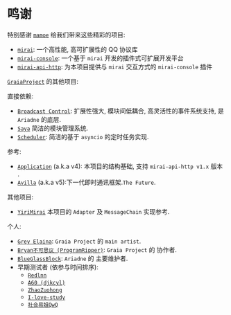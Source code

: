 # 鸣谢

特别感谢 [`mamoe`](https://github.com/mamoe) 给我们带来这些精彩的项目:

-   [`mirai`](https://github.com/mamoe/mirai): 一个高性能, 高可扩展性的 QQ 协议库
-   [`mirai-console`](https://github.com/mamoe/mirai-console): 一个基于 `mirai` 开发的插件式可扩展开发平台
-   [`mirai-api-http`](https://github.com/project-mirai/mirai-api-http): 为本项目提供与 `mirai` 交互方式的 `mirai-console` 插件

[`GraiaProject`](https://github.com/GraiaProject) 的其他项目:

直接依赖:

-   [`Broadcast Control`](https://github.com/GraiaProject/BroadcastControl): 扩展性强大, 模块间低耦合, 高灵活性的事件系统支持, 是 `Ariadne` 的底层.
-   [`Saya`](https://github.com/GraiaProject/Saya) 简洁的模块管理系统.
-   [`Scheduler`](https://github.com/GraiaProject/Scheduler): 简洁的基于 `asyncio` 的定时任务实现.

参考:

-   [`Application`](https://github.com/GraiaProject/Application/) (a.k.a v4): 本项目的结构基础, 支持 `mirai-api-http v1.x` 版本 .
-   [`Avilla`](https://github.com/GraiaProject/Avilla/) (a.k.a v5):下一代即时通讯框架.`The Future`.

其他项目:

-   [`YiriMirai`](https://github.com/YiriMiraiProject/YiriMirai/) 本项目的 `Adapter` 及 `MessageChain` 实现参考.

个人:

-   [`Grey Elaina`](https://github.com/GreyElaina): `Graia Project` 的 `main artist`.
-   [`Bryan不可思议 (ProgramRipper)`](https://github.com/ProgramRipper): `Graia Project` 的 协作者.
-   [`BlueGlassBlock`](https://github.com/BlueGlassBlock): `Ariadne` 的 主要维护者.
-   早期测试者 (依参与时间排序):
    -   [`Redlnn`](https://github.com/Redlnn)
    -   [`A60 (djkcyl)`](https://github.com/djkcyl)
    -   [`ZhaoZuohong`](https://github.com/ZhaoZuohong)
    -   [`I-love-study`](https://github.com/I-love-study)
    -   [`社会易姐QwQ`](https://github.com/SocialSisterYi)
